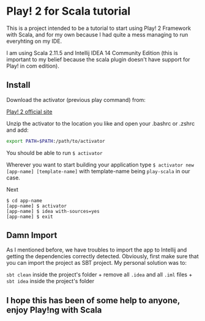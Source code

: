 # Play! 2 for Scala tutorial

This is a project intended to be a tutorial to start using Play! 2 Framework with Scala, and for my own because I had quite a mess managing to run everyhting on my IDE.

I am using Scala 2.11.5 and Intellij IDEA 14 Community Edition (this is important to my belief because the scala plugin doesn't have support for Play! in com edition).

## Install 

  Download the activator (previous play command) from:

  [Play! 2 official site](https://www.playframework.com/download)
    
  Unzip the activator to the location you like and open your .bashrc or .zshrc and add:
 
  ````bash
  export PATH=$PATH:/path/to/activator
  ````
  
  You should be able to run ````$ activator````
  
  Wherever you want to start building your application type 
  ````$ activator new [app-name] [template-name]```` 
  with template-name being ````play-scala```` in our case.
  
  Next
  ````
  $ cd app-name
  [app-name] $ activator
  [app-name] $ idea with-sources=yes
  [app-name] $ exit
  ````
  
## Damn Import 
  
  As I mentioned before, we have troubles to import the app to Intellij and getting the dependencies correctly detected.
  Obviously, first make sure that you can import the project as SBT project.
  My personal solution was to:
  
  ````sbt clean```` inside the project's folder + 
  remove all ````.idea```` and all ````.iml```` files + 
  ````sbt idea```` inside the project's folder

## I hope this has been of some help to anyone, enjoy Play!ng with Scala

